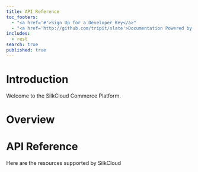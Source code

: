 ```yaml
---
title: API Reference
toc_footers: 
  - "<a href='#'>Sign Up for a Developer Key</a>"
  - "<a href='http://github.com/tripit/slate'>Documentation Powered by Slate</a>"
includes: 
  - rest
search: true
published: true
---
```


# Introduction

Welcome to the SilkCloud Commerce Platform.

# Overview

# API Reference

Here are the resources supported by SilkCloud
